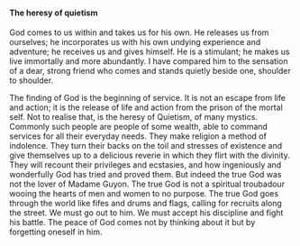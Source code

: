 #### The heresy of quietism

God comes to us within and takes us for his own. He releases us from
ourselves; he incorporates us with his own undying experience and
adventure; he receives us and gives himself. He is a stimulant; he makes
us live immortally and more abundantly. I have compared him to the
sensation of a dear, strong friend who comes and stands quietly beside
one, shoulder to shoulder.

The finding of God is the beginning of service. It is not an escape from
life and action; it is the release of life and action from the prison of
the mortal self. Not to realise that, is the heresy of Quietism, of many
mystics. Commonly such people are people of some wealth, able to command
services for all their everyday needs. They make religion a method of
indolence. They turn their backs on the toil and stresses of existence
and give themselves up to a delicious reverie in which they flirt with
the divinity. They will recount their privileges and ecstasies, and how
ingeniously and wonderfully God has tried and proved them. But indeed
the true God was not the lover of Madame Guyon. The true God is not a
spiritual troubadour wooing the hearts of men and women to no purpose.
The true God goes through the world like fifes and drums and flags,
calling for recruits along the street. We must go out to him. We must
accept his discipline and fight his battle. The peace of God comes not
by thinking about it but by forgetting oneself in him.
